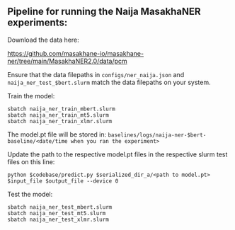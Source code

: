 ## Pipeline for running the Naija MasakhaNER experiments:

Download the data here:

https://github.com/masakhane-io/masakhane-ner/tree/main/MasakhaNER2.0/data/pcm

Ensure that the data filepaths in `configs/ner_naija.json` and `naija_ner_test_$bert.slurm` match the data filepaths on your system.

Train the model:

```
sbatch naija_ner_train_mbert.slurm
sbatch naija_ner_train_mt5.slurm
sbatch naija_ner_train_xlmr.slurm
```
The model.pt file will be stored in: 
`baselines/logs/naija-ner-$bert-baseline/<date/time when you ran the experiment>`

Update the path to the respective model.pt files in the respective slurm test files on this line:

```
python $codebase/predict.py $serialized_dir_a/<path to model.pt> $input_file $output_file --device 0 
```
Test the model:

```
sbatch naija_ner_test_mbert.slurm
sbatch naija_ner_test_mt5.slurm
sbatch naija_ner_test_xlmr.slurm
```
